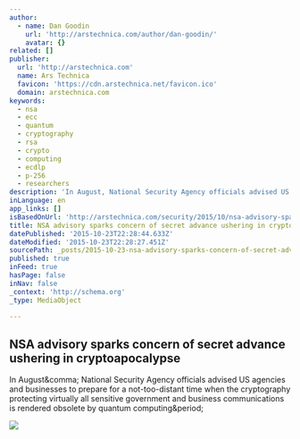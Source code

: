 ```yaml
---
author:
  - name: Dan Goodin
    url: 'http://arstechnica.com/author/dan-goodin/'
    avatar: {}
related: []
publisher:
  url: 'http://arstechnica.com'
  name: Ars Technica
  favicon: 'https://cdn.arstechnica.net/favicon.ico'
  domain: arstechnica.com
keywords:
  - nsa
  - ecc
  - quantum
  - cryptography
  - rsa
  - crypto
  - computing
  - ecdlp
  - p-256
  - researchers
description: 'In August, National Security Agency officials advised US agencies and businesses to prepare for a not-too-distant time when the cryptography protecting virtually all sensitive government and business communications is rendered obsolete by quantum computing.'
inLanguage: en
app_links: []
isBasedOnUrl: 'http://arstechnica.com/security/2015/10/nsa-advisory-sparks-concern-of-secret-advance-ushering-in-cryptoapocalypse/'
title: NSA advisory sparks concern of secret advance ushering in cryptoapocalypse
datePublished: '2015-10-23T22:28:44.633Z'
dateModified: '2015-10-23T22:28:27.451Z'
sourcePath: _posts/2015-10-23-nsa-advisory-sparks-concern-of-secret-advance-ushering-in-cr.md
published: true
inFeed: true
hasPage: false
inNav: false
_context: 'http://schema.org'
_type: MediaObject

---
```

<article style=""><h1>NSA advisory sparks concern of secret advance ushering in cryptoapocalypse</h1><p>In August&amp;comma; National Security Agency officials advised US agencies and businesses to prepare for a not-too-distant time when the cryptography protecting virtually all sensitive government and business communications is rendered obsolete by quantum computing&amp;period;</p><img src="http://cdn.arstechnica.net/wp-content/uploads/2015/10/explosion-640x544.jpg" /></article>